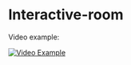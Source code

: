 # Interactive-room
Video example:

[![Video Example](http://img.youtube.com/vi/ExcNTFgGLbc/0.jpg)](https://youtu.be/ExcNTFgGLbc)
